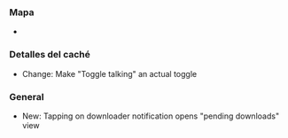 ### Mapa
-

### Detalles del caché
- Change: Make "Toggle talking" an actual toggle

### General
- New: Tapping on downloader notification opens "pending downloads" view
